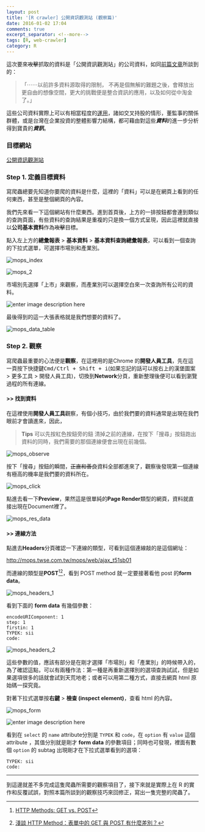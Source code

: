 ```yaml
---
layout: post
title: '[R crawler] 公開資訊觀測站 (觀察篇)'
date: 2016-01-02 17:04
comments: true
excerpt_separator: <!--more-->
tags: [R, web-crawler]
category: R
---
```


這次要來~~攻擊~~抓取的資料是「公開資訊觀測站」的公司資料，如同[前篇文章](http://leoluyi.logdown.com/posts/2015/12/22/r-crawler-101-learning-experience-the-crawler-is-one-of-the-basic-skills)所談到的：

> 「⋯⋯以前許多資料源取得的限制， 不再是個無解的難題之後，會釋放出更自由的想像空間，更大的挑戰便是整合資訊的應用，以及如何從中淘金了。」

這些公司資料實際上可以有相當程度的[運用](http://weichengliou.github.io/blog/blog/2014/08/06/twcom/)，諸如交叉持股的情形，董監事的關係群體，或是台灣在企業投資的整體影響力結構，都可藉由對這些***資料***的進一步分析得到寶貴的***資訊***。

<!--more-->

### 目標網站

[公開資訊觀測站](http://mops.twse.com.tw/)

### Step 1. 定義目標資料

寫爬蟲總要先知道你要爬的資料是什麼，這裡的「資料」可以是在網頁上看到的任何東西，甚至是整個網頁的內容。

我們先來看一下這個網站有什麼東西。進到首頁後，上方的一排按鈕都會連到類似的查詢頁面，有些資料的查詢結果是重複的只是換一個方式呈現，因此這裡就直接以**公司基本資料**作為~~攻擊~~目標。

點入左上方的**總彙報表** > **基本資料** > **基本資料查詢總彙報表**，可以看到一個查詢的下拉式選單，可選擇市場別和產業別。

![mops_index](https://lh3.googleusercontent.com/-HVWcLvmD1Uo/VoePGHBX_PI/AAAAAAAAFFk/M5KVWj8I_z0/s0/Jietu_20151230223456.png "mops_index")

![mops_2](https://lh3.googleusercontent.com/-Zipokheo3xs/VofOuXb5_qI/AAAAAAAAFGc/CgAIL7YH_MQ/s0/Jietu_20151230224429.png "mops_2")

市場別先選擇「上市」來觀察，而產業別可以選擇空白來一次查詢所有公司的資料。

![enter image description here](https://lh3.googleusercontent.com/-DxeMgFgvL20/VofSeOd40rI/AAAAAAAAFHI/8Tm_5XkhnX4/s0/Jietu_20151230231032.png "mops_3")

最後得到的這一大張表格就是我們想要的資料了。

![mops_data_table](https://lh3.googleusercontent.com/-3Z0GZuvsPog/VofUEsuRn0I/AAAAAAAAFHg/1pwW67z1djY/s0/Jietu_20160102214305.png "mops_data_table")


### Step 2. 觀察

寫爬蟲最重要的心法便是**觀察**，在這裡用的是Chrome <i class="fa fa-chrome"></i> 的**開發人員工具**，先在這一頁按下快捷鍵<kbd>Cmd/Ctrl + Shift + i</kbd>(如果忘記的話可以按右上的漢堡圖案 <i class="fa fa-bars"></i> > 更多工具 > 開發人員工具)，切換到**Network**分頁，重新整理後便可以看到瀏覽過程的所有連線。

#### >> 找到資料

在這裡使用**開發人員工具**觀察，有個小技巧，由於我們要的資料通常是出現在我們眼前才會讀進來，因此，

> **Tips**
> 可以先按紅色按鈕旁的鈕 <i class="fa fa-ban"></i> 清掉之前的連線，在按下「搜尋」按鈕跑出資料的同時，我們需要的那個連線便會出現在前幾個。

![mops_observe](https://lh3.googleusercontent.com/-uVvVvXggXtM/VofUsXYaY5I/AAAAAAAAFH0/TU9wFdu76Gw/s0/Jietu_20151230231141.png "mops_observe")

按下「搜尋」按鈕的瞬間，~~正直和善良~~資料全部都進來了，觀察後發現第一個連線有極高的機率是我們要的資料所在。

![mops_click](https://lh3.googleusercontent.com/-6sVbpL6-x88/VofaA2_sTlI/AAAAAAAAFIM/D-LQdYgzsyo/s0/Jietu_20151230231209.png "mops_click")

點進去看一下**Preview**，果然這是很單純的**Page Render**類型的網頁，資料就直接出現在Document裡了。

![mops_res_data](https://lh3.googleusercontent.com/-rPVYKZxMFoI/VofappSXYFI/AAAAAAAAFIg/1OLDdKDaWz0/s0/Jietu_20151230231408.png "mops_res_data")

#### >> 連線方法

點進去**Headers**分頁確認一下連線的類型，可看到這個連線敲的是這個網址：

http://mops.twse.com.tw/mops/web/ajax_t51sb01

而連線的類型是**POST**[^1][^2]，看到 POST method 就一定要接著看他 post 的**form data**。

![mops_headers_1](https://lh3.googleusercontent.com/-0qhTwDW_ry4/Vofb2DYNSVI/AAAAAAAAFI4/X9twdGpQYLY/s0/Jietu_20151230231754.png "mops_headers_1")

看到下面的 **form data** 有幾個參數：

```
encodeURIComponent: 1
step: 1
firstin: 1
TYPEK: sii
code:
```

![mops_headers_2](https://lh3.googleusercontent.com/-xIFhPrMpGT0/VofeAdbaahI/AAAAAAAAFJQ/lH_Mnfd6404/s0/Jietu_20151230231834.png "mops_headers_2")

這些參數的值，應該有部分是在剛才選擇「市場別」和「產業別」的時候帶入的，為了確認這點，可以有兩種作法：第一種是再重新選擇別的選項查詢試試，但是如果選項很多的話就會試到天荒地老；或者可以用第二種方式，直接去網頁 html 原始碼一探究竟。

對著下拉式選單按**右鍵** > **檢查 (inspect element)**，查看 html 的內容。

![mops_form](https://lh3.googleusercontent.com/-f0bUVJkWjy8/VofSQWLeqRI/AAAAAAAAFG0/SICaYPmoyeM/s0/Jietu_20151230224618.png "mops_option")

![enter image description here](https://lh3.googleusercontent.com/-KPWKjp6aTBk/VoffiysNhNI/AAAAAAAAFJo/tbE0lcjbE-Q/s0/Jietu_20151230231543.png "mops_option")

看到在 `select` 的 `name` attribute分別是 `TYPEK` 和 `code`，在 `option` 有 `value` 這個 attribute ，其值分別就是剛才 **form data** 的參數項目；同時也可發現，裡面有數個 `option` 的 subtag 出現剛才在下拉式選單看到的選項：

```
TYPEK: sii
code:
```

---

到這邊就差不多完成這隻爬蟲所需要的觀察項目了，接下來就是實際上在 R 的實作和反覆試誤，對照本篇所談到的觀察技巧來回修正，寫出一隻完整的爬蟲了。


[^1]: [HTTP Methods: GET vs. POST](http://www.w3schools.com/tags/ref_httpmethods.asp)

[^2]: [淺談 HTTP Method：表單中的 GET 與 POST 有什麼差別？](http://blog.toright.com/posts/1203/%E6%B7%BA%E8%AB%87-http-method%EF%BC%9A%E8%A1%A8%E5%96%AE%E4%B8%AD%E7%9A%84-get-%E8%88%87-post-%E6%9C%89%E4%BB%80%E9%BA%BC%E5%B7%AE%E5%88%A5%EF%BC%9F.html)

